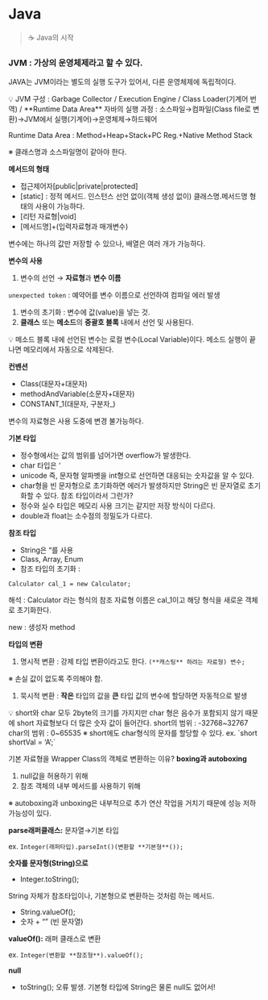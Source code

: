 # Java

> ☕ Java의 시작
> 

### JVM : 가상의 운영체제라고 할 수 있다.

JAVA는 JVM이라는 별도의 실행 도구가 있어서, 다른 운영체제에 독립적이다.

<aside>
💡 JVM 구성 : Garbage Collector / Execution Engine / Class Loader(기계어 번역) / **Runtime Data Area**
자바의 실행 과정 : 소스파일→컴파일(Class file로 변환)→JVM에서 실행(기계어)→운영체제→하드웨어

</aside>

Runtime Data Area : Method+Heap+Stack+PC Reg.+Native Method Stack

※ 클래스명과 소스파일명이 같아야 한다.

**메서드의 형태**

- 접근제어자[public|private|protected]
- [static] : 정적 메서드. 인스턴스 선언 없이(객체 생성 없이) 클래스명.메서드명 형태의 사용이 가능하다.
- [리턴 자료형|void]
- [메서드명]+(입력자료형과 매개변수)

변수에는 하나의 값만 저장할 수 있으나, 배열은 여러 개가 가능하다.

**변수의 사용**

1. 변수의 선언 → **자료형**과 **변수 이름**

`unexpected token` : 예약어를 변수 이름으로 선언하여 컴파일 에러 발생

1. 변수의 초기화 : 변수에 값(value)을 넣는 것.
2. **클래스** 또는 **메소드**의 **중괄호 블록** 내에서 선언 및 사용된다. 

<aside>
💡 메소드 블록 내에 선언된 변수는 로컬 변수(Local Variable)이다. 
메소드 실행이 끝나면 메모리에서 자동으로 삭제된다.

</aside>

**컨벤션**

- Class(대문자+대문자)
- methodAndVariable(소문자+대문자)
- CONSTANT_1(대문자, 구분자_)

변수의 자료형은 사용 도중에 변경 불가능하다.

**기본 타입**

- 정수형에서는 값의 범위를 넘어가면 overflow가 발생한다.
- char 타입은 ‘
- unicode 즉, 문자형 알파벳을 int형으로 선언하면 대응되는 숫자값을 알 수 있다.
- char형을 빈 문자형으로 초기화하면 에러가 발생하지만 String은 빈 문자열로 초기화할 수 있다. 참조 타입이라서 그런가?
- 정수와 실수 타입은 메모리 사용 크기는 같지만 저장 방식이 다르다.
- double과 float는 소수점의 정밀도가 다르다.

**참조 타입**

- String은 “를 사용
- Class, Array, Enum
- 참조 타입의 초기화 :

`Calculator cal_1 = new Calculator;`

해석 : Calculator 라는 형식의 참조 자료형 이름은 cal_1이고 해당 형식을 새로운 객체로 초기화한다.

new : 생성자 method

**타입의 변환**

1. 명시적 변환 : 강제 타입 변환이라고도 한다. `(**캐스팅** 하려는 자료형) 변수;`

※ 손실 값이 없도록 주의해야 함.

1. 묵시적 변환 : **작은** 타입의 값을 **큰** 타입 값의 변수에 할당하면 자동적으로 발생

<aside>
💡 short와 char 모두 2byte의 크기를 가지지만 char 형은 음수가 포함되지 않기 때문에
short 자료형보다 더 많은 숫자 값이 들어간다. 
short의 범위 : -32768~32767
char의 범위 : 0~65535
※ short에도 char형식의 문자를 할당할 수 있다. ex. `short shortVal = ‘A’;`

</aside>

기본 자료형을 Wrapper Class의 객체로 변환하는 이유? **boxing과 autoboxing**

1. null값을 허용하기 위해
2. 참조 객체의 내부 메서드를 사용하기 위해

※ autoboxing과 unboxing은 내부적으로 추가 연산 작업을 거치기 때문에 성능 저하 가능성이 있다.

**parse래퍼클래스:** 문자열→기본 타입

ex. `Integer(래퍼타입).parseInt()(변환할 **기본형**());`

**숫자를 문자형(String)으로**

- Integer.toString();

String 자체가 참조타입이나, 기본형으로 변환하는 것처럼 하는 메서드.

- String.valueOf();
- 숫자 + “” (빈 문자열)

**valueOf():** 래퍼 클래스로 변환

ex. `Integer(변환할 **참조형**).valueOf();`

**null**

- toString(); 오류 발생. 기본형 타입에 String은 물론 null도 없어서!
